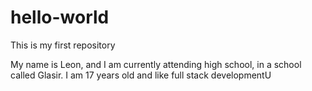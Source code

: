 # hello-world
This is my first repository

My name is Leon, and I am currently attending high school, in a school called Glasir. I am 17 years old and like full stack developmentU
